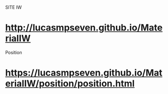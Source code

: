 
SITE IW
# http://lucasmpseven.github.io/MaterialIW

Position
# https://lucasmpseven.github.io/MaterialIW/position/position.html

